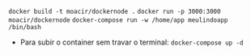 `docker build -t moacir/dockernode .`
`docker run -p 3000:3000 moacir/dockernode`
`docker-compose run -w /home/app meulindoapp /bin/bash`

- Para subir o container sem travar o terminal:
`docker-compose up -d`
